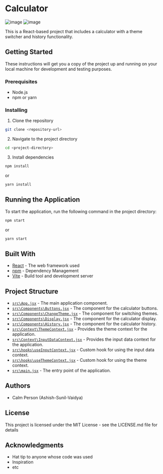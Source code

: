 # Calculator
![image](https://github.com/Ashish-Sunil-Vaidya/calculator-using-react/assets/115164587/15677fbd-19f8-4005-a40b-ff2fac008d61)
![image](https://github.com/Ashish-Sunil-Vaidya/calculator-using-react/assets/115164587/e152b69f-a4f0-4e1d-97a4-6937d2cc891f)

This is a React-based project that includes a calculator with a theme switcher and history functionality.

## Getting Started

These instructions will get you a copy of the project up and running on your local machine for development and testing purposes.

### Prerequisites

- Node.js
- npm or yarn

### Installing

1. Clone the repository
```sh
git clone <repository-url>
```
2. Navigate to the project directory
```sh
cd <project-directory>
```
3. Install dependencies
```sh
npm install
```
or
```sh
yarn install
```

## Running the Application

To start the application, run the following command in the project directory:

```sh
npm start
```
or
```sh
yarn start
```

## Built With

- [React](https://reactjs.org/) - The web framework used
- [npm](https://www.npmjs.com/) - Dependency Management
- [Vite](https://vitejs.dev/) - Build tool and development server

## Project Structure

- [`src\App.jsx`](command:_github.copilot.openRelativePath?%5B%22src%2FApp.jsx%22%5D "src\App.jsx") - The main application component.
- [`src\Components\Buttons.jsx`](command:_github.copilot.openRelativePath?%5B%22src%2FComponents%2FButtons.jsx%22%5D "src\Components\Buttons.jsx") - The component for the calculator buttons.
- [`src\Components\ChangeTheme.jsx`](command:_github.copilot.openRelativePath?%5B%22src%2FComponents%2FChangeTheme.jsx%22%5D "src\Components\ChangeTheme.jsx") - The component for switching themes.
- [`src\Components\Display.jsx`](command:_github.copilot.openRelativePath?%5B%22src%2FComponents%2FDisplay.jsx%22%5D "src\Components\Display.jsx") - The component for the calculator display.
- [`src\Components\History.jsx`](command:_github.copilot.openRelativePath?%5B%22src%2FComponents%2FHistory.jsx%22%5D "src\Components\History.jsx") - The component for the calculator history.
- [`src\Context\ThemeContext.jsx`](command:_github.copilot.openRelativePath?%5B%22src%2FContext%2FThemeContext.jsx%22%5D "src\Context\ThemeContext.jsx") - Provides the theme context for the application.
- [`src\Context\InputDataContext.jsx`](command:_github.copilot.openRelativePath?%5B%22src%2FContext%2FInputDataContext.jsx%22%5D "src\Context\InputDataContext.jsx") - Provides the input data context for the application.
- [`src\hooks\useInputContext.jsx`](command:_github.copilot.openRelativePath?%5B%22src%2Fhooks%2FuseInputContext.jsx%22%5D "src\hooks\useInputContext.jsx") - Custom hook for using the input data context.
- [`src\hooks\useThemeContext.jsx`](command:_github.copilot.openRelativePath?%5B%22src%2Fhooks%2FuseThemeContext.jsx%22%5D "src\hooks\useThemeContext.jsx") - Custom hook for using the theme context.
- [`src\main.jsx`](command:_github.copilot.openRelativePath?%5B%22src%2Fmain.jsx%22%5D "src\main.jsx") - The entry point of the application.

## Authors

- Calm Person (Ashish-Sunil-Vaidya)

## License

This project is licensed under the MIT License - see the LICENSE.md file for details

## Acknowledgments

- Hat tip to anyone whose code was used
- Inspiration
- etc
